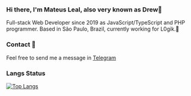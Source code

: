 ### Hi there, I'm Mateus Leal, also very known as Drew👻

Full-stack Web Developer since 2019 as JavaScript/TypeScript and PHP programmer. Based in São Paulo, Brazil, currently working for L0gik.🧠

### Contact 💬

Feel free to send me a message in [Telegram](https://t.me/drew_d)


### Langs Status

[![Top Langs](https://github-readme-stats.vercel.app/api/top-langs/?username=mateus228leal)](https://github.com/anuraghazra/github-readme-stats)
<!--
**mateus228leal/mateus228leal** is a ✨ _special_ ✨ repository because its `README.md` (this file) appears on your GitHub profile.

Here are some ideas to get you started:

- 🔭 I’m currently working on ...
- 🌱 I’m currently learning ...
- 👯 I’m looking to collaborate on ...
- 🤔 I’m looking for help with ...
- 💬 Ask me about ...
- 📫 How to reach me: ...
- 😄 Pronouns: ...
⚡ Fun fact: teste...
-->
